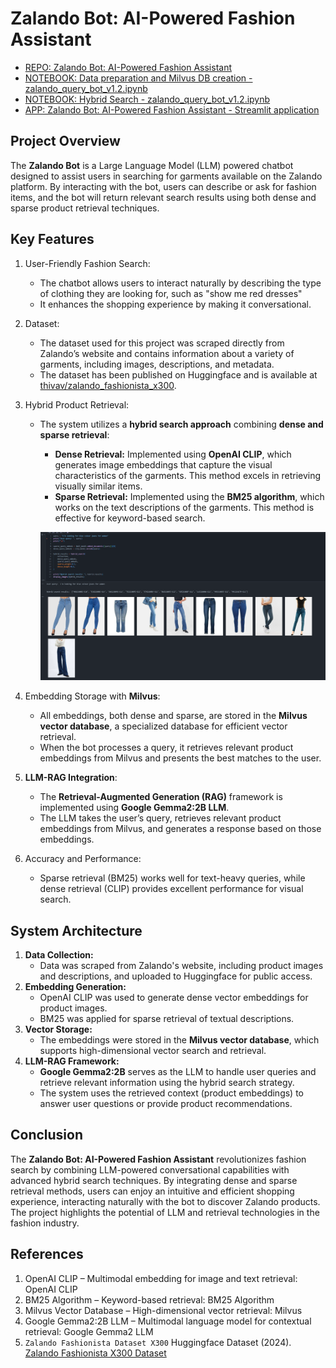 # Zalando Bot: AI-Powered Fashion Assistant

* [REPO: Zalando Bot: AI-Powered Fashion Assistant](https://github.com/ThivaV/zalando_query_bot)
* [NOTEBOOK: Data preparation and Milvus DB creation - zalando_query_bot_v1.2.ipynb](notebooks/zalando_query_bot_v1.1.ipynb)
* [NOTEBOOK: Hybrid Search - zalando_query_bot_v1.2.ipynb](notebooks/zalando_query_bot_v1.2.ipynb)
* [APP: Zalando Bot: AI-Powered Fashion Assistant - Streamlit application](src/)

## Project Overview

The **Zalando Bot** is a Large Language Model (LLM) powered chatbot designed to assist users in searching for garments available on the Zalando platform. By interacting with the bot, users can describe or ask for fashion items, and the bot will return relevant search results using both dense and sparse product retrieval techniques.

## Key Features

1. User-Friendly Fashion Search:
    * The chatbot allows users to interact naturally by describing the type of clothing they are looking for, such as "show me red dresses"
    * It enhances the shopping experience by making it conversational.
2. Dataset:
    * The dataset used for this project was scraped directly from Zalando’s website and contains information about a variety of garments, including images, descriptions, and metadata.
    * The dataset has been published on Huggingface and is available at [thivav/zalando_fashionista_x300](https://huggingface.co/datasets/thivav/zalando_fashionista_x300).
3. Hybrid Product Retrieval:
    * The system utilizes a **hybrid search approach** combining **dense and sparse retrieval**:
        * **Dense Retrieval:** Implemented using **OpenAI CLIP**, which generates image embeddings that capture the visual characteristics of the garments. This method excels in retrieving visually similar items.
        * **Sparse Retrieval:** Implemented using the **BM25 algorithm**, which works on the text descriptions of the garments. This method is effective for keyword-based search.

        ![Hybrid Search](docs/img/hybrid_search_result.png)

4. Embedding Storage with **Milvus**:
    * All embeddings, both dense and sparse, are stored in the **Milvus vector database**, a specialized database for efficient vector retrieval.
    * When the bot processes a query, it retrieves relevant product embeddings from Milvus and presents the best matches to the user.
5. **LLM-RAG Integration**:
    * The **Retrieval-Augmented Generation (RAG)** framework is implemented using **Google Gemma2:2B LLM**.
    * The LLM takes the user’s query, retrieves relevant product embeddings from Milvus, and generates a response based on those embeddings.
6. Accuracy and Performance:
    * Sparse retrieval (BM25) works well for text-heavy queries, while dense retrieval (CLIP) provides excellent performance for visual search.

## System Architecture

1. **Data Collection:**
    * Data was scraped from Zalando's website, including product images and descriptions, and uploaded to Huggingface for public access.
2. **Embedding Generation:**
    * OpenAI CLIP was used to generate dense vector embeddings for product images.
    * BM25 was applied for sparse retrieval of textual descriptions.
3. **Vector Storage:**
    * The embeddings were stored in the **Milvus vector database**, which supports high-dimensional vector search and retrieval.
4. **LLM-RAG Framework:**
    * **Google Gemma2:2B** serves as the LLM to handle user queries and retrieve relevant information using the hybrid search strategy.
    * The system uses the retrieved context (product embeddings) to answer user questions or provide product recommendations.

## Conclusion

The **Zalando Bot: AI-Powered Fashion Assistant** revolutionizes fashion search by combining LLM-powered conversational capabilities with advanced hybrid search techniques. By integrating dense and sparse retrieval methods, users can enjoy an intuitive and efficient shopping experience, interacting naturally with the bot to discover Zalando products. The project highlights the potential of LLM and retrieval technologies in the fashion industry.

## References

1. OpenAI CLIP – Multimodal embedding for image and text retrieval: OpenAI CLIP
2. BM25 Algorithm – Keyword-based retrieval: BM25 Algorithm
3. Milvus Vector Database – High-dimensional vector retrieval: Milvus
4. Google Gemma2:2B LLM – Multimodal language model for contextual retrieval: Google Gemma2 LLM
5. `Zalando Fashionista Dataset X300` Huggingface Dataset (2024). [Zalando Fashionista X300 Dataset](https://huggingface.co/datasets/thivav/zalando_fashionista_x300)